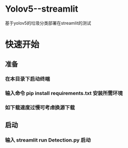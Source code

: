 # Yolov5--streamlit
基于yolov5的垃圾分类部署在streamlit的测试
# 快速开始
## 准备
### 在本目录下启动终端
### 输入命令 pip install requirements.txt 安装所需环境
### 如下载速度过慢可考虑换源下载
## 启动
### 输入  streamlit run Detection.py 启动
